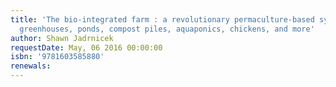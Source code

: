 ```yaml
---
title: 'The bio-integrated farm : a revolutionary permaculture-based system using
  greenhouses, ponds, compost piles, aquaponics, chickens, and more'
author: Shawn Jadrnicek
requestDate: May, 06 2016 00:00:00
isbn: '9781603585880'
renewals: 
---
```



